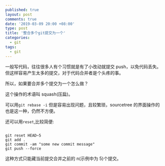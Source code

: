 ```yaml
---
published: true
layout: post
comments: true
date: '2019-03-09 20:00 +08:00'
type: post
title: '整合多个git提交为一个'
categories:
  - git
tags:
  - git
---
```


一般写代码，往往很多人有个习惯就是有了小改动就提交 push，以免代码丢失。但这样容易产生太多的提交，对于代码合并者是个头疼的事。

所以，如果要合并多个提交为一个怎么做？

这个操作的术语叫 squash(压扁)。

可以用`git rebase -i` 但是容易出现问题，且较繁琐，sourcetree 的界面操作的也是这一种，仍然不方便。

还可以用`reset`,比较简便:

```shell

git reset HEAD~5
git add .
git commit -am "some new commit message"
git push --force
```

这种方式只能藏当前提交合并之前的 n(示例中为 5)个提交。
